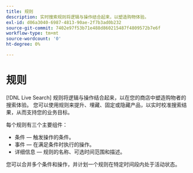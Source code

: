 ```yaml
---
title: 规则
description: 实时搜索规则将逻辑与操作结合起来，以塑造购物体验。
exl-id: d06a3040-6987-4813-90ae-2f7b3ad0b232
source-git-commit: 7402e97f53b71e488d860215487f4809572b7e6f
workflow-type: tm+mt
source-wordcount: '0'
ht-degree: 0%

---
```


# 规则

[!DNL Live Search] 规则将逻辑与操作结合起来，以在您的商店中塑造购物者的搜索体验。 您可以使用规则来提升、埋藏、固定或隐藏产品，以实时校准搜索结果，从而支持您的业务目标。

每个规则有三个主要组件：

* 条件 — 触发操作的条件。
* 事件 — 在满足条件时执行的操作。
* 详细信息 — 规则的名称、可选时间范围和描述。

您可以合并多个条件和操作，并计划一个规则在特定时间段内处于活动状态。
